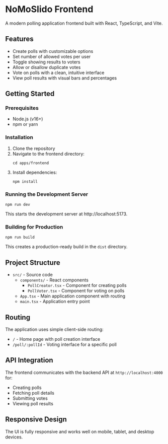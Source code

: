 # NoMoSlido Frontend

A modern polling application frontend built with React, TypeScript, and Vite.

## Features

- Create polls with customizable options
- Set number of allowed votes per user
- Toggle showing results to voters
- Allow or disallow duplicate votes
- Vote on polls with a clean, intuitive interface
- View poll results with visual bars and percentages

## Getting Started

### Prerequisites

- Node.js (v16+)
- npm or yarn

### Installation

1. Clone the repository
2. Navigate to the frontend directory:
   ```
   cd apps/frontend
   ```
3. Install dependencies:
   ```
   npm install
   ```

### Running the Development Server

```
npm run dev
```

This starts the development server at http://localhost:5173.

### Building for Production

```
npm run build
```

This creates a production-ready build in the `dist` directory.

## Project Structure

- `src/` - Source code
  - `components/` - React components
    - `PollCreator.tsx` - Component for creating polls
    - `PollVoter.tsx` - Component for voting on polls
  - `App.tsx` - Main application component with routing
  - `main.tsx` - Application entry point

## Routing

The application uses simple client-side routing:

- `/` - Home page with poll creation interface
- `/poll/:pollId` - Voting interface for a specific poll

## API Integration

The frontend communicates with the backend API at `http://localhost:4000` for:

- Creating polls
- Fetching poll details
- Submitting votes
- Viewing poll results

## Responsive Design

The UI is fully responsive and works well on mobile, tablet, and desktop devices.
